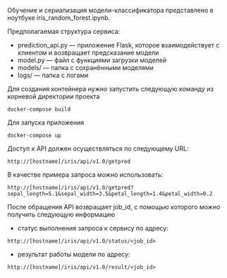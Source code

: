 Обучение и сериализация модели-классификатора представлено в ноутбуке iris_random_forest.ipynb.

Предполагаемая структура сервиса:

- prediction_api.py — приложение Flask, которое взаимодействует с клиентом и возвращает предсказание модели
- model.py — файл с функциями загрузки моделей
- models/ — папка с сохранёнными моделями
- logs/ — папка с логами

Для создания контейнера нужно запустить следующую команду из корневой директории проекта

`docker-compose build`

Для запуска приложения

`docker-compose up`

Доступ к API должен осуществляться по следующему URL:

`http://[hostname]/iris/api/v1.0/getpred`

В качестве примера запроса можно использовать:

`http://[hostname]/iris/api/v1.0/getpred?sepal_length=5.1&sepal_width=3.5&petal_length=1.4&petal_width=0.2`

После обращения API возвращает job_id, с помощью которого можно получить следующую информацию

- статус выполнения запроса к сервису по адресу:

`http://[hostname]/iris/api/v1.0/status/<job_id>`

- результат работы модели по адресу:

`http://[hostname]/iris/api/v1.0/result/<job_id>`
